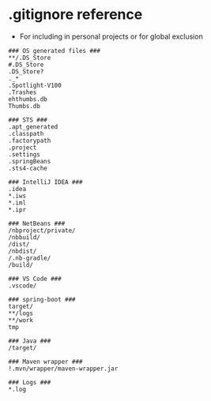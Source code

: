 # .gitignore reference

* For including in personal projects or for global exclusion

```
### OS generated files ###
**/.DS_Store
#.DS_Store
.DS_Store?
._*
.Spotlight-V100
.Trashes
ehthumbs.db
Thumbs.db

### STS ###
.apt_generated
.classpath
.factorypath
.project
.settings
.springBeans
.sts4-cache

### IntelliJ IDEA ###
.idea
*.iws
*.iml
*.ipr

### NetBeans ###
/nbproject/private/
/nbbuild/
/dist/
/nbdist/
/.nb-gradle/
/build/

### VS Code ###
.vscode/

### spring-boot ###
target/
**/logs
**/work
tmp

### Java ###
/target/

### Maven wrapper ###
!.mvn/wrapper/maven-wrapper.jar

### Logs ###
*.log
```
